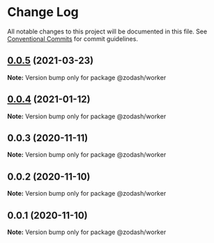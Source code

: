 # Change Log

All notable changes to this project will be documented in this file.
See [Conventional Commits](https://conventionalcommits.org) for commit guidelines.

## [0.0.5](https://github.com/zcorky/zodash/compare/@zodash/worker@0.0.4...@zodash/worker@0.0.5) (2021-03-23)

**Note:** Version bump only for package @zodash/worker





## [0.0.4](https://github.com/zcorky/zodash/compare/@zodash/worker@0.0.3...@zodash/worker@0.0.4) (2021-01-12)

**Note:** Version bump only for package @zodash/worker





## 0.0.3 (2020-11-11)

**Note:** Version bump only for package @zodash/worker





## 0.0.2 (2020-11-10)

**Note:** Version bump only for package @zodash/worker





## 0.0.1 (2020-11-10)

**Note:** Version bump only for package @zodash/worker
